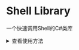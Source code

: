# Shell Library
一个快速调用Shell的C#类库

<details>
    <summary>查看使用方法</summary>
    <p><a href="./docs/calling_method/c-sharp.md">C#</a></p>
    <p><a href="./docs/calling_method/c-plus-plus.md">C++</a></p>
    <p><a href="./docs/calling_method/f-sharp.md">F#</a></p>
    <p><a href="./docs/calling_method/python.md">Python</a></p>
    <p><a href="./docs/calling_method/qml.md">Qml</a></p>
    <p><a href="./docs/calling_method/rust.md">Rust</a></p>
    <p><a href="./docs/calling_method/typescript.md">TypeScript</a></p>
    <p><a href="./docs/calling_method/javascript.md">JavaScript</a></p>
    <p><a href="./docs/calling_method/java.md">Java</a></p>
    <p><a href="./docs/calling_method/visual_basic_dotnet.md">Visual Basic .Net</a></p>
    <p><a href="./docs/calling_method/delphi.md">Delphi</a></p>
    <p><a href="./docs/calling_method/assembly.md">Assembly</a></p>
    <!-- <p><a href="./docs/calling_method/.md"></a></p> -->
</details>
